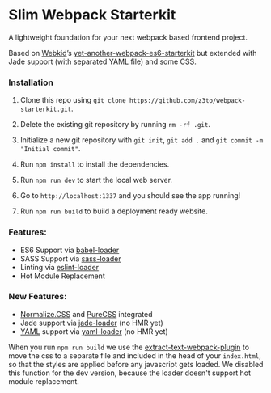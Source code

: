 # Slim Webpack Starterkit

A lightweight foundation for your next webpack based frontend project.

Based on [Webkid](http://webkid.io/)’s [yet-another-webpack-es6-starterkit](https://github.com/wbkd/yet-another-webpack-es6-starterkit) but extended with Jade support (with separated YAML file) and some CSS.

### Installation

1. Clone this repo using `git clone https://github.com/z3to/webpack-starterkit.git`.

2. Delete the existing git repository by running `rm -rf .git`.

3. Initialize a new git repository with `git init`, `git add .` and `git commit -m "Initial commit"`.

4. Run `npm install` to install the dependencies.

5. Run `npm run dev` to start the local web server.

6. Go to `http://localhost:1337` and you should see the app running!

7. Run `npm run build` to build a deployment ready website.

### Features:

* ES6 Support via [babel-loader](https://github.com/babel/babel-loader)
* SASS Support via [sass-loader](https://github.com/jtangelder/sass-loader)
* Linting via [eslint-loader](https://github.com/MoOx/eslint-loader)
* Hot Module Replacement

### New Features:

* [Normalize.CSS](https://necolas.github.io/normalize.css/) and [PureCSS](http://purecss.io/) integrated
* Jade support via [jade-loader](https://github.com/webpack/jade-loader) (no HMR yet)
* [YAML](http://www.yaml.org/spec/1.2/spec.html) support via [yaml-loader](https://github.com/okonet/yaml-loader) (no HMR yet)

When you run `npm run build` we use the [extract-text-webpack-plugin](https://github.com/webpack/extract-text-webpack-plugin) to move the css to a separate file and included in the head of your `index.html`, so that the styles are applied before any javascript gets loaded. We disabled this function for the dev version, because the loader doesn't support hot module replacement.
